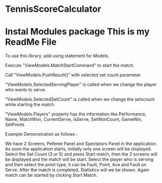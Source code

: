 # TennisScoreCalculator

Instal Modules package
This is my ReadMe File
==============================
To use this library, add using statement for Models.

Execute "ViewModels.MatchStartCommand" to start the match.

Call "ViewModels.PushResult()" with selected set count parameter.

"ViewModels.SelectedServingPlayer" is called when we change the player who wants to serve.

"ViewModels.SelectedSetCount" is called when we change the setscount while starting the match.

"ViewModels.Players" property has the information like Performance, Name, MatchWon, CurrentServe, IsServe, SetWonCount, GameWin, SetPoints 




Example Demonstration as follows :

We have 2 Screens, Peferee Panel and Spectators Panel in the application.
As soon the application starts, initially only one screen will be displayed. Select the Set Count (3 or 5) and press Start match, then the 2 screens will be displayed
and the match will be start. Select the player who is serving and then select the point type, it can be Fault, Point, Ace and Fault on Serve. 
After the match is completed, Statistics will we be shown. Again match can be started by clicking Start Match.
